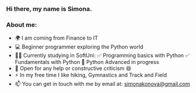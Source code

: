 ### Hi there, my name is Simona. 
   ### About me:
-  🌍 I am coming from Finance to IT
-  💻 Beginner programmer exploring the Python world
-  👨‍🎓 Currently studying in SoftUni:
   ✅ Programming basics with Python
   ✅ Fundamentals with Python
   🚧 Python Advanced in progress
-  🌱 Open for any help or constructive criticism 😄
-  ⚡ In my free time I like hiking, Gymnastics and Track and Field
-  📫 You can get in touch with me by email at: simonakonova@gmail.com

